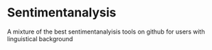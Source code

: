 # Sentimentanalysis
A mixture of the best sentimentanalyisis tools on github for users with linguistical background

